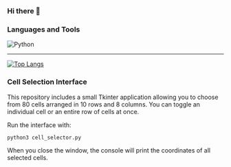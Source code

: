 ### Hi there 👋

### Languages and Tools
![Python](https://img.shields.io/badge/python-3670A0?style=for-the-badge&logo=python&logoColor=ffdd54)

___

[![Top Langs](https://github-readme-stats.vercel.app/api/top-langs/?username=Saydemin&layout=compact)](https://github.com/Saydemin/github-readme-stats)

### Cell Selection Interface

This repository includes a small Tkinter application allowing you to choose from 80 cells arranged in 10 rows and 8 columns. You can toggle an individual cell or an entire row of cells at once.

Run the interface with:

```bash
python3 cell_selector.py
```

When you close the window, the console will print the coordinates of all selected cells.

